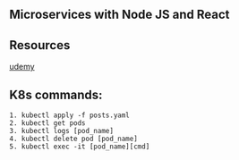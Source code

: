## Microservices with Node JS and React
## Resources
[udemy](https://www.udemy.com/course/microservices-with-node-js-and-react/learn/lecture/)
## K8s commands:
```
1. kubectl apply -f posts.yaml
2. kubectl get pods
3. kubectl logs [pod_name]
4. kubectl delete pod [pod_name]
5. kubectl exec -it [pod_name][cmd]
```